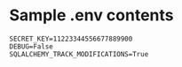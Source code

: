 # Sample .env contents
```
SECRET_KEY=11223344556677889900
DEBUG=False
SQLALCHEMY_TRACK_MODIFICATIONS=True
```
